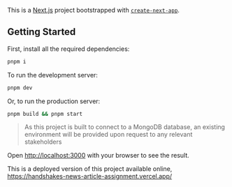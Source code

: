 This is a [Next.js](https://nextjs.org) project bootstrapped with [`create-next-app`](https://nextjs.org/docs/pages/api-reference/create-next-app).

## Getting Started
First, install all the required dependencies:
```bash
pnpm i
```

To run the development server:

```bash
pnpm dev
```

Or, to run the production server:
```bash
pnpm build && pnpm start
```

> As this project is built to connect to a MongoDB database, an existing environment will be provided upon request to any relevant stakeholders

Open [http://localhost:3000](http://localhost:3000) with your browser to see the result.

This is a deployed version of this project available online, https://handshakes-news-article-assignment.vercel.app/